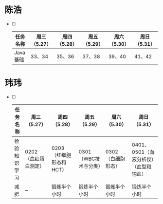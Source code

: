 # 陈浩

- [ ] | 任务名称 | 周三（5.27） | 周四（5.28） | 周五（5.29） | 周六（5.30） | 周日（5.31） |
  | -------- | ------------ | ------------ | ------------ | ------------ | ------------ |
  | Java基础 | 33、34       | 35、36       | 37、38       | 39、40       | 41、42       |



# 玮玮

- [ ] | 任务名称     | 周三（5.27）         | 周四（5.28）            | 周五（5.29）          | 周六（5.30）       | 周日（5.31）                           |
  | ------------ | -------------------- | ----------------------- | --------------------- | ------------------ | -------------------------------------- |
  | 检验知识学习 | 0202（血红蛋白测定） | 0203（红细胞形态和HCT） | 0301（WBC技术与分类） | 0302（白细胞形态） | 0401、0501（血液分析仪）（血型和输血） |
  | 减肥         | ~                    | 锻炼半个小时            | 锻炼半个小时          | 锻炼半个小时       | 锻炼半个小时                           |


